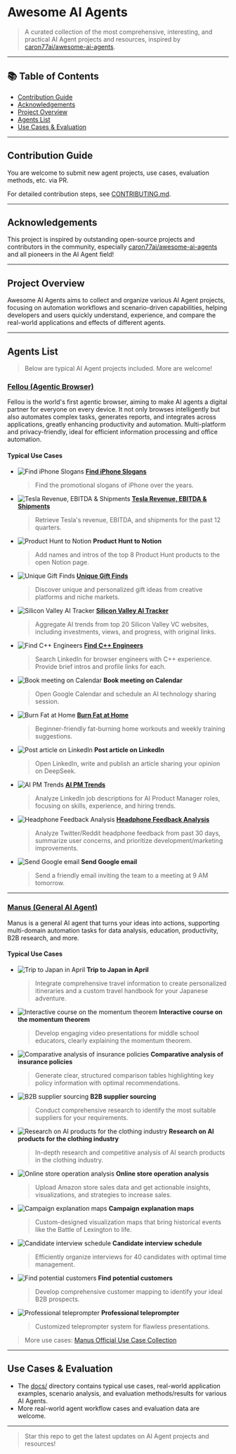 # Awesome AI Agents

> A curated collection of the most comprehensive, interesting, and practical AI Agent projects and resources, inspired by [caron77ai/awesome-ai-agents](https://github.com/Caron77ai/awesome-ai-agents).

---

## 📚 Table of Contents

- [Contribution Guide](#contribution-guide)
- [Acknowledgements](#acknowledgements)
- [Project Overview](#project-overview)
- [Agents List](#agents-list)
- [Use Cases & Evaluation](#use-cases--evaluation)

---

## Contribution Guide

You are welcome to submit new agent projects, use cases, evaluation methods, etc. via PR.

For detailed contribution steps, see [CONTRIBUTING.md](./CONTRIBUTING.md).

---

## Acknowledgements

This project is inspired by outstanding open-source projects and contributors in the community, especially [caron77ai/awesome-ai-agents](https://github.com/Caron77ai/awesome-ai-agents) and all pioneers in the AI Agent field!

---

## Project Overview

Awesome AI Agents aims to collect and organize various AI Agent projects, focusing on automation workflows and scenario-driven capabilities, helping developers and users quickly understand, experience, and compare the real-world applications and effects of different agents.

---

## Agents List

> Below are typical AI Agent projects included. More are welcome!

### [Fellou (Agentic Browser)](https://fellou.ai/)
Fellou is the world's first agentic browser, aiming to make AI agents a digital partner for everyone on every device. It not only browses intelligently but also automates complex tasks, generates reports, and integrates across applications, greatly enhancing productivity and automation. Multi-platform and privacy-friendly, ideal for efficient information processing and office automation.

#### Typical Use Cases

- ![Find iPhone Slogans](./agents/fellou/images/find-iphone-slogans.png)
  **[Find iPhone Slogans](https://chat.fellou.ai/report/share/iphone-slogans-timeline-2sOyql6B)**
  > Find the promotional slogans of iPhone over the years.

- ![Tesla Revenue, EBITDA & Shipments](./agents/fellou/images/tesla-revenue-ebitda-shipments.png)
  **[Tesla Revenue, EBITDA & Shipments](https://chat.fellou.ai/report/cd489dfe-b6ca-4447-9b35-5e8e88df11a8)**
  > Retrieve Tesla's revenue, EBITDA, and shipments for the past 12 quarters.

- ![Product Hunt to Notion](./agents/fellou/images/product-hunt-to-notion.png)
  **Product Hunt to Notion**
  > Add names and intros of the top 8 Product Hunt products to the open Notion page.

- ![Unique Gift Finds](./agents/fellou/images/unique-gift-finds.png)
  **[Unique Gift Finds](https://chat.fellou.ai/report/share/personalized-gift-guide-OAJrwZrm)**
  > Discover unique and personalized gift ideas from creative platforms and niche markets.

- ![Silicon Valley AI Tracker](./agents/fellou/images/silicon-valley-ai-tracker.png)
  **[Silicon Valley AI Tracker](https://chat.fellou.ai/report/share/ai-investment-dashboard-eG5-BPVp)**
  > Aggregate AI trends from top 20 Silicon Valley VC websites, including investments, views, and progress, with original links.

- ![Find C++ Engineers](./agents/fellou/images/find-cpp-engineers.png)
  **[Find C++ Engineers](https://chat.fellou.ai/report/2e21f461-68ef-4e6a-abd1-37511319f841)**
  > Search LinkedIn for browser engineers with C++ experience. Provide brief intros and profile links for each.

- ![Book meeting on Calendar](./agents/fellou/images/book-meeting-on-calendar.png)
  **Book meeting on Calendar**
  > Open Google Calendar and schedule an AI technology sharing session.

- ![Burn Fat at Home](./agents/fellou/images/burn-fat-at-home.png)
  **[Burn Fat at Home](https://chat.fellou.ai/report/share/beginner-home-workout-guide-BQMVlIER)**
  > Beginner-friendly fat-burning home workouts and weekly training suggestions.

- ![Post article on LinkedIn](./agents/fellou/images/post-article-on-linkedin.png)
  **Post article on LinkedIn**
  > Open LinkedIn, write and publish an article sharing your opinion on DeepSeek.

- ![AI PM Trends](./agents/fellou/images/ai-pm-trends.png)
  **[AI PM Trends](https://chat.fellou.ai/report/share/ai-product-manager-job-analysis-9Y5zKcI1)**
  > Analyze LinkedIn job descriptions for AI Product Manager roles, focusing on skills, experience, and hiring trends.

- ![Headphone Feedback Analysis](./agents/fellou/images/headphone-feedback-analysis.png)
  **[Headphone Feedback Analysis](https://chat.fellou.ai/report/share/headphone-feedback-analysis-v2QhwCJi)**
  > Analyze Twitter/Reddit headphone feedback from past 30 days, summarize user concerns, and prioritize development/marketing improvements.

- ![Send Google email](./agents/fellou/images/send-google-email.png)
  **Send Google email**
  > Send a friendly email inviting the team to a meeting at 9 AM tomorrow.

---

### [Manus (General AI Agent)](https://manus.im/usecase-official-collection)
Manus is a general AI agent that turns your ideas into actions, supporting multi-domain automation tasks for data analysis, education, productivity, B2B research, and more.

#### Typical Use Cases

- ![Trip to Japan in April](./agents/manus/images/trip-to-japan-in-april.webp)
  **Trip to Japan in April**
  > Integrate comprehensive travel information to create personalized itineraries and a custom travel handbook for your Japanese adventure.

- ![Interactive course on the momentum theorem](./agents/manus/images/interactive-course-momentum-theorem.webp)
  **Interactive course on the momentum theorem**
  > Develop engaging video presentations for middle school educators, clearly explaining the momentum theorem.

- ![Comparative analysis of insurance policies](./agents/manus/images/comparative-analysis-insurance-policies.webp)
  **Comparative analysis of insurance policies**
  > Generate clear, structured comparison tables highlighting key policy information with optimal recommendations.

- ![B2B supplier sourcing](./agents/manus/images/b2b-supplier-sourcing.webp)
  **B2B supplier sourcing**
  > Conduct comprehensive research to identify the most suitable suppliers for your requirements.

- ![Research on AI products for the clothing industry](./agents/manus/images/research-ai-products-clothing-industry.webp)
  **Research on AI products for the clothing industry**
  > In-depth research and competitive analysis of AI search products in the clothing industry.

- ![Online store operation analysis](./agents/manus/images/online-store-operation-analysis.webp)
  **Online store operation analysis**
  > Upload Amazon store sales data and get actionable insights, visualizations, and strategies to increase sales.

- ![Campaign explanation maps](./agents/manus/images/campaign-explanation-maps.webp)
  **Campaign explanation maps**
  > Custom-designed visualization maps that bring historical events like the Battle of Lexington to life.

- ![Candidate interview schedule](./agents/manus/images/candidate-interview-schedule.webp)
  **Candidate interview schedule**
  > Efficiently organize interviews for 40 candidates with optimal time management.

- ![Find potential customers](./agents/manus/images/find-potential-customers.webp)
  **Find potential customers**
  > Develop comprehensive customer mapping to identify your ideal B2B prospects.

- ![Professional teleprompter](./agents/manus/images/professional-teleprompter.webp)
  **Professional teleprompter**
  > Customized teleprompter system for flawless presentations.

> More use cases: [Manus Official Use Case Collection](https://manus.im/usecase-official-collection)

---

## Use Cases & Evaluation

- The [docs/](./docs/) directory contains typical use cases, real-world application examples, scenario analysis, and evaluation methods/results for various AI Agents.
- More real-world agent workflow cases and evaluation data are welcome.

---

> Star this repo to get the latest updates on AI Agent projects and resources! 